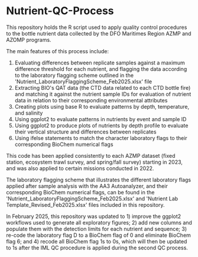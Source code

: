 # Nutrient-QC-Process
This repository holds the R script used to apply quality control procedures to the bottle nutrient data collected by the DFO Maritimes Region AZMP and AZOMP programs. 

The main features of this process include:

1) Evaluating differences between replicate samples against a maximum difference threshold for each nutrient, and flagging the data according to the laboratory flagging scheme outlined in the 'Nutrient_LaboratoryFlaggingScheme_Feb2025.xlsx' file
2) Extracting BIO's QAT data (the CTD data related to each CTD bottle fire) and matching it against the nutrient sample IDs for evaluation of nutrient data in relation to their corresponding environmental attributes
3) Creating plots using base R to evaluate patterns by depth, temperature, and salinity
4) Using ggplot2 to evaluate patterns in nutrients by event and sample ID 
5) Using ggplot2 to produce plots of nutrients by depth profile to evaluate their vertical structure and differences between replicates
6) Using ifelse statements to match the character laboratory flags to their corresponding BioChem numerical flags

This code has been applied consistently to each AZMP dataset (fixed station, ecosystem trawl survey, and spring/fall survey) starting in 2023, and was also applied to certain missions conducted in 2022. 

The laboratory flagging scheme that illustrates the different laboratory flags applied after sample analysis with the AA3 Autoanalyzer, and their corresponding BioChem numerical flags, can be found in the 'Nutrient_LaboratoryFlaggingScheme_Feb2025.xlsx' and 'Nutrient Lab Template_Revised_Feb2025.xlsx' files included in this repository.

In February 2025, this repository was updated to 1) improve the ggplot2 workflows used to generate all exploratory figures; 2) add new columns and populate them with the detection limits for each nutrient and sequence; 3) re-code the laboratory flag D to a BioChem flag of 0 and eliminate BioChem flag 6; and 4) recode all BioChem flag 1s to 0s, which will then be updated to 1s after the IML QC procedure is applied during the second QC process.
